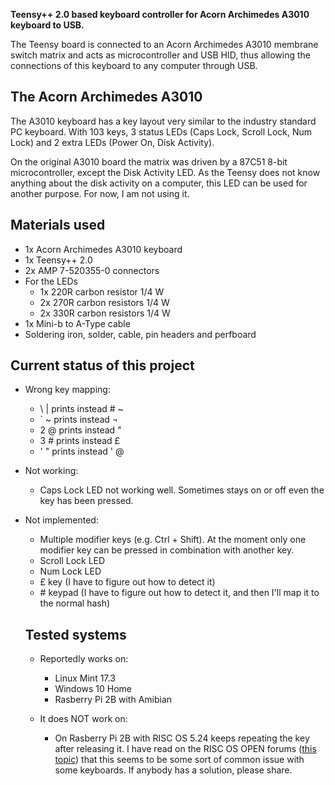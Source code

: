 **Teensy++ 2.0 based keyboard controller for Acorn Archimedes A3010 keyboard to USB.**

The Teensy board is connected to an Acorn Archimedes A3010 membrane switch matrix and acts as microcontroller and USB HID, thus allowing the connections of this keyboard to any computer through USB.

## The Acorn Archimedes A3010
The A3010 keyboard has a key layout very similar to the industry standard PC keyboard. With 103 keys, 3 status LEDs (Caps Lock, Scroll Lock, Num Lock) and 2 extra LEDs (Power On, Disk Activity).

On the original A3010 board the matrix was driven by a 87C51 8-bit microcontroller, except the Disk Activity LED. As the Teensy does not know anything about the disk activity on a computer, this LED can be used for another purpose. For now, I am not using it.

## Materials used
- 1x Acorn Archimedes A3010 keyboard
- 1x Teensy++ 2.0
- 2x AMP 7-520355-0 connectors
- For the LEDs
  - 1x 220R carbon resistor 1/4 W
  - 2x 270R carbon resistors 1/4 W
  - 2x 330R carbon resistors 1/4 W
- 1x Mini-b to A-Type cable
- Soldering iron, solder, cable, pin headers and perfboard

## Current status of this project
- Wrong key mapping:
  - \ | prints instead # ~
  - ` ~ prints instead ¬
  - 2 @ prints instead "
  - 3 # prints instead £
  - ' " prints instead ' @


- Not working:
  - Caps Lock LED not working well. Sometimes stays on or off even the key has been pressed.


- Not implemented:
  - Multiple modifier keys (e.g. Ctrl + Shift). At the moment only one modifier key can be pressed in combination with another key.
  - Scroll Lock LED
  - Num Lock LED
  - £ key (I have to figure out how to detect it)
  - \# keypad (I have to figure out how to detect it, and then I'll map it to the normal hash)


  ## Tested systems
  - Reportedly works on:
    - Linux Mint 17.3
    - Windows 10 Home
    - Rasberry Pi 2B with Amibian


  - It does NOT work on:
    - On Rasberry Pi 2B with RISC OS 5.24 keeps repeating the key after releasing it. I have read on the RISC OS OPEN forums ([this topic](https://www.riscosopen.org/forum/forums/4/topics/2383)) that this seems to be some sort of common issue with some keyboards. If anybody has a solution, please share.
